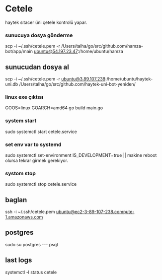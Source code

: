 # Cetele

haytek sıtacer üni çetele kontrolü yapar.

### sunucuya dosya gönderme

scp -i ~/.ssh/cetele.pem -r /Users/talha/go/src/github.com/hamza-bot/app/main  ubuntu@54.197.23.47:/home/ubuntu/hamza

## sunucudan dosya al
scp -i ~/.ssh/cetele.pem -r ubuntu@3.89.107.238:/home/ubuntu/haytek-uni.db /Users/talha/go/src/github.com/haytek-uni-bot-yeniden/



### linux exe çıktısı

GOOS=linux GOARCH=amd64 go build main.go

### system start

sudo systemctl start cetele.service

### set env var to systemd
sudo systemctl set-environment IS_DEVELOPMENT=true  || makine reboot olursa tekrar girmek gerekiyor.

### systom stop

sudo systemctl stop cetele.service

## baglan

ssh -i ~/.ssh/cetele.pem ubuntu@ec2-3-89-107-238.compute-1.amazonaws.com

## postgres

sudo su postgres --- psql

## last logs

systemctl -l status cetele
